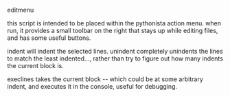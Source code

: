 editmenu

this script is intended to be placed within the pythonista action menu.  when run, it provides a small toolbar on the right that stays up while editing files, and has some useful buttons.

indent will indent the selected lines.  unindent completely unindents the lines to match the least indented..., rather than try to figure out how many indents the current block is.

execlines takes the current block -- which could be at some arbitrary indent, and executes it in the console, useful for debugging.
